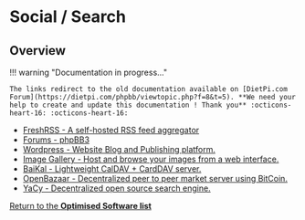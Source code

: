 # Social / Search

## Overview

!!! warning "Documentation in progress..." 

    The links redirect to the old documentation available on [DietPi.com Forum](https://dietpi.com/phpbb/viewtopic.php?f=8&t=5). **We need your help to create and update this documentation ! Thank you** :octicons-heart-16: :octicons-heart-16:

- [FreshRSS - A self-hosted RSS feed aggregator](https://dietpi.com/phpbb/viewtopic.php?p=13918#p13918)  
- [Forums - phpBB3](https://dietpi.com/phpbb/viewtopic.php?f=8&t=5&start=5#p51)  
- [Wordpress - Website Blog and Publishing platform.](https://dietpi.com/phpbb/viewtopic.php?f=8&t=5&start=30#p395)  
- [Image Gallery - Host and browse your images from a web interface.](https://dietpi.com/phpbb/viewtopic.php?f=8&t=5&start=40#p480)  
- [BaiKal - Lightweight CalDAV + CardDAV server.](https://dietpi.com/phpbb/viewtopic.php?f=8&t=5&start=50#p1502)  
- [OpenBazaar - Decentralized peer to peer market server using BitCoin.](https://dietpi.com/phpbb/viewtopic.php?p=1796#p1796)  
- [YaCy - Decentralized open source search engine.](https://dietpi.com/phpbb/viewtopic.php?f=8&t=5&start=90#p6202)

[Return to the **Optimised Software list**](../user-optimised-software)
